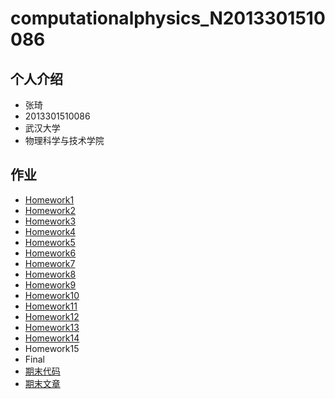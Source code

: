 # computationalphysics_N2013301510086
## 个人介绍
- 张琦
- 2013301510086
- 武汉大学
- 物理科学与技术学院

## 作业
- [Homework1](https://github.com/newton2ndlaw/computationalphysics_N2013301510086/blob/master/README.md)
- [Homework2](https://github.com/newton2ndlaw/computationalphysics_N2013301510086/blob/master/Homework2.md)
- [Homework3](https://github.com/newton2ndlaw/computationalphysics_N2013301510086/blob/master/Homework3.md)
- [Homework4](https://github.com/newton2ndlaw/computationalphysics_N2013301510086/blob/master/Homework4.md)
- [Homework5](https://github.com/newton2ndlaw/computationalphysics_N2013301510086/blob/master/Homework5.md)
- [Homework6](https://github.com/newton2ndlaw/computationalphysics_N2013301510086/blob/master/Homework6.md)
- [Homework7](https://www.zybuluo.com/newton2ndlaw/note/338827)
- [Homework8](https://www.zybuluo.com/newton2ndlaw/note/345427)
- [Homework9](https://www.zybuluo.com/newton2ndlaw/note/351959)
- [Homework10](https://www.zybuluo.com/newton2ndlaw/note/359920)
- [Homework11](https://www.zybuluo.com/newton2ndlaw/note/366445)
- [Homework12](https://www.zybuluo.com/newton2ndlaw/note/373656)
- [Homework13](https://www.zybuluo.com/newton2ndlaw/note/382054)
- [Homework14](https://www.zybuluo.com/newton2ndlaw/note/390962)
- Homework15
- Final
- [期末代码](https://github.com/newton2ndlaw/computationalphysics_N2013301510086/blob/master/Files/code_finaltest.md)
- [期末文章](https://github.com/newton2ndlaw/computationalphysics_N2013301510086/raw/master/Files/%E6%9C%9F%E6%9C%AB%E8%AE%BA%E6%96%871.pdf)
